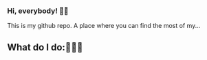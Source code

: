 ### Hi, everybody! 👋🏻

This is my github repo. A place where you can find the most of my...

## What do I do:🧑🏼‍💻

